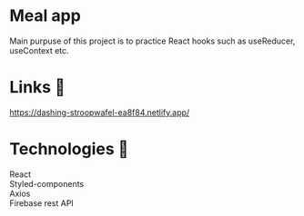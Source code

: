 # Meal app

Main purpuse of this project is to practice React hooks such as useReducer, useContext etc.

# Links 🔗

https://dashing-stroopwafel-ea8f84.netlify.app/  <br />

# Technologies 📡 

React <br />
Styled-components <br />
Axios <br />
Firebase rest API <br />
